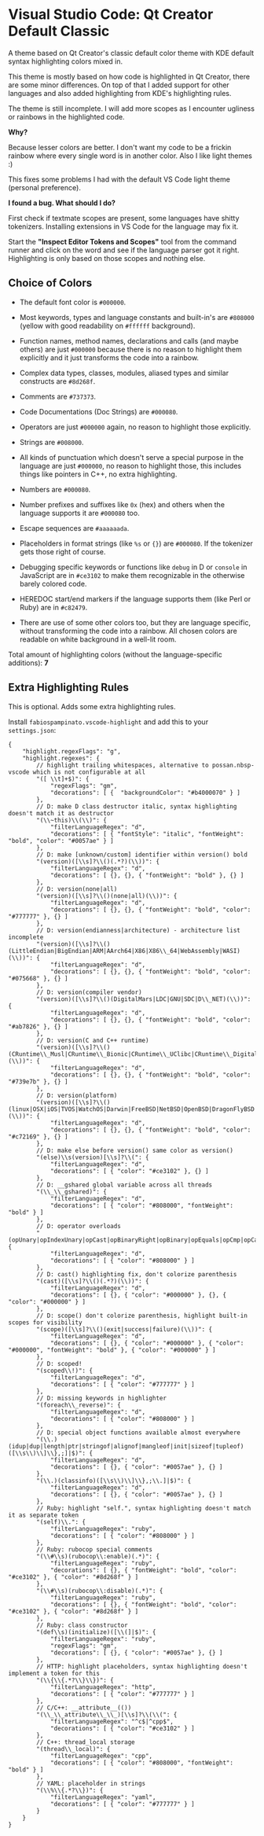 # Visual Studio Code: Qt Creator Default Classic

A theme based on Qt Creator's classic default color theme with KDE default
syntax highlighting colors mixed in.

This theme is mostly based on how code is highlighted in Qt Creator, there
are some minor differences. On top of that I added support for other languages
and also added highlighting from KDE's highlighting rules.

The theme is still incomplete. I will add more scopes as I encounter ugliness
or rainbows in the highlighted code.

**Why?**

Because lesser colors are better. I don't want my code to be a frickin rainbow
where every single word is in another color.
Also I like light themes :)

This fixes some problems I had with the default VS Code light theme (personal preference).

**I found a bug. What should I do?**

First check if textmate scopes are present, some languages have shitty tokenizers.
Installing extensions in VS Code for the language may fix it.

Start the **"Inspect Editor Tokens and Scopes"** tool from the command runner and
click on the word and see if the language parser got it right. Highlighting is only
based on those scopes and nothing else.

## Choice of Colors

 - The default font color is `#000000`.
 - Most keywords, types and language constants and built-in's are `#808000`
   (yellow with good readability on `#ffffff` background).
 - Function names, method names, declarations and calls (and maybe others) are just `#000000` because there
   is no reason to highlight them explicitly and it just transforms the code into a rainbow.
 - Complex data types, classes, modules, aliased types and similar constructs are `#8d268f`.
 - Comments are `#737373`.
 - Code Documentations (Doc Strings) are `#000080`.
 - Operators are just `#000000` again, no reason to highlight those explicitly.
 - Strings are `#008000`.
 - All kinds of punctuation which doesn't serve a special purpose in the language are just `#000000`,
   no reason to highlight those, this includes things like pointers in C++, no extra highlighting.
 - Numbers are `#000080`.
 - Number prefixes and suffixes like `0x` (hex) and others when the language supports it are `#000080` too.
 - Escape sequences are `#aaaaaada`.
 - Placeholders in format strings (like `%s` or `{}`) are `#000080`. If the tokenizer gets those right of course.
 - Debugging specific keywords or functions like `debug` in D or `console` in JavaScript are in `#ce3102`
   to make them recognizable in the otherwise barely colored code.
 - HEREDOC start/end markers if the language supports them (like Perl or Ruby) are in `#c82479`.

 - There are use of some other colors too, but they are language specific, without transforming the code
   into a rainbow. All chosen colors are readable on white background in a well-lit room.

Total amount of highlighting colors (without the language-specific additions): **7**

## Extra Highlighting Rules

This is optional. Adds some extra highlighting rules.

Install `fabiospampinato.vscode-highlight` and add this to your `settings.json`:

```jsonc
{
    "highlight.regexFlags": "g",
    "highlight.regexes": {
        // highlight trailing whitespaces, alternative to possan.nbsp-vscode which is not configurable at all
        "([ \\t]+$)": {
            "regexFlags": "gm",
            "decorations": [ {  "backgroundColor": "#b4000070" } ]
        },
        // D: make D class destructor italic, syntax highlighting doesn't match it as destructor
        "(\\~this)\\(\\)": {
            "filterLanguageRegex": "d",
            "decorations": [ { "fontStyle": "italic", "fontWeight": "bold", "color": "#0057ae" } ]
        },
        // D: make [unknown/custom] identifier within version() bold
        "(version)([\\s]?\\()(.*?)(\\))": {
            "filterLanguageRegex": "d",
            "decorations": [ {}, {}, { "fontWeight": "bold" }, {} ]
        },
        // D: version(none|all)
        "(version)([\\s]?\\()(none|all)(\\))": {
            "filterLanguageRegex": "d",
            "decorations": [ {}, {}, { "fontWeight": "bold", "color": "#777777" }, {} ]
        },
        // D: version(endianness|architecture) - architecture list incomplete
        "(version)([\\s]?\\()(LittleEndian|BigEndian|ARM|AArch64|X86|X86\\_64|WebAssembly|WASI)(\\))": {
            "filterLanguageRegex": "d",
            "decorations": [ {}, {}, { "fontWeight": "bold", "color": "#075668" }, {} ]
        },
        // D: version(compiler vendor)
        "(version)([\\s]?\\()(DigitalMars|LDC|GNU|SDC|D\\_NET)(\\))": {
            "filterLanguageRegex": "d",
            "decorations": [ {}, {}, { "fontWeight": "bold", "color": "#ab7826" }, {} ]
        },
        // D: version(C and C++ runtime)
        "(version)([\\s]?\\()(CRuntime\\_Musl|CRuntime\\_Bionic|CRuntime\\_UClibc|CRuntime\\_DigitalMars|CRuntime\\_Microsoft|CRuntime\\_Glibc|CRuntime\\_Newlib|CRuntime\\_WASI|CppRuntime\\_Clang|CppRuntime\\_Gcc|CppRuntime\\_Microsoft|CppRuntime\\_DigitalMars|CppRuntime\\_Sun)(\\))": {
            "filterLanguageRegex": "d",
            "decorations": [ {}, {}, { "fontWeight": "bold", "color": "#739e7b" }, {} ]
        },
        // D: version(platform)
        "(version)([\\s]?\\()(linux|OSX|iOS|TVOS|WatchOS|Darwin|FreeBSD|NetBSD|OpenBSD|DragonFlyBSD|BSD|Solaris|Windows|Win32|Win64|Posix|AIX|Haiku|SkyOS|SysV3|SysV4|Hurd|Android|Emscripten|PlayStation|PlayStation4|Cygwin|MinGW|FreeStanding)(\\))": {
            "filterLanguageRegex": "d",
            "decorations": [ {}, {}, { "fontWeight": "bold", "color": "#c72169" }, {} ]
        },
        // D: make else before version() same color as version()
        "(else)\\s(version)[\\s]?\\(": {
            "filterLanguageRegex": "d",
            "decorations": [ { "color": "#ce3102" }, {} ]
        },
        // D: __gshared global variable across all threads
        "(\\_\\_gshared)": {
            "filterLanguageRegex": "d",
            "decorations": [ { "color": "#808000", "fontWeight": "bold" } ]
        },
        // D: operator overloads
        "(opUnary|opIndexUnary|opCast|opBinaryRight|opBinary|opEquals|opCmp|opCall|opAssign|opIndexAssign|opSlice|opSliceAssign|opOpAssign|opIndexOpAssign|opDollar|opIndex|opDispatch)": {
            "filterLanguageRegex": "d",
            "decorations": [ { "color": "#808000" } ]
        },
        // D: cast() highlighting fix, don't colorize parenthesis
        "(cast)([\\s]?\\()(.*?)(\\))": {
            "filterLanguageRegex": "d",
            "decorations": [ {}, { "color": "#000000" }, {}, { "color": "#000000" } ]
        },
        // D: scope() don't colorize parenthesis, highlight built-in scopes for visibility
        "(scope)([\\s]?\\()(exit|success|failure)(\\))": {
            "filterLanguageRegex": "d",
            "decorations": [ {}, { "color": "#000000" }, { "color": "#000000", "fontWeight": "bold" }, { "color": "#000000" } ]
        },
        // D: scoped!
        "(scoped\\!)": {
            "filterLanguageRegex": "d",
            "decorations": [ { "color": "#777777" } ]
        },
        // D: missing keywords in highlighter
        "(foreach\\_reverse)": {
            "filterLanguageRegex": "d",
            "decorations": [ { "color": "#808000" } ]
        },
        // D: special object functions available almost everywhere
        "(\\.)(idup|dup|length|ptr|stringof|alignof|mangleof|init|sizeof|tupleof)([\\s\\)\\]\\},;]|$)": {
            "filterLanguageRegex": "d",
            "decorations": [ {}, { "color": "#0057ae" }, {} ]
        },
        "(\\.)(classinfo)([\\s\\)\\]\\},;\\.]|$)": {
            "filterLanguageRegex": "d",
            "decorations": [ {}, { "color": "#0057ae" }, {} ]
        },
        // Ruby: highlight "self.", syntax highlighting doesn't match it as separate token
        "(self)\\.": {
            "filterLanguageRegex": "ruby",
            "decorations": [ { "color": "#808000" } ]
        },
        // Ruby: rubocop special comments
        "(\\#\\s)(rubocop\\:enable)(.*)": {
            "filterLanguageRegex": "ruby",
            "decorations": [ {}, { "fontWeight": "bold", "color": "#ce3102" }, { "color": "#8d268f" } ]
        },
        "(\\#\\s)(rubocop\\:disable)(.*)": {
            "filterLanguageRegex": "ruby",
            "decorations": [ {}, { "fontWeight": "bold", "color": "#ce3102" }, { "color": "#8d268f" } ]
        },
        // Ruby: class constructor
        "(def\\s)(initialize)([\\(]|$)": {
            "filterLanguageRegex": "ruby",
            "regexFlags": "gm",
            "decorations": [ {}, { "color": "#0057ae" }, {} ]
        },
        // HTTP: highlight placeholders, syntax highlighting doesn't implement a token for this
        "(\\{\\{.*?\\}\\})": {
            "filterLanguageRegex": "http",
            "decorations": [ { "color": "#777777" } ]
        },
        // C/C++: __attribute__(())
        "(\\_\\_attribute\\_\\_)[\\s]?\\(\\(": {
            "filterLanguageRegex": "^c$|^cpp$",
            "decorations": [ { "color": "#ce3102" } ]
        },
        // C++: thread_local storage
        "(thread\\_local)": {
            "filterLanguageRegex": "cpp",
            "decorations": [ { "color": "#808000", "fontWeight": "bold" } ]
        },
        // YAML: placeholder in strings
        "(\\%\\{.*?\\})": {
            "filterLanguageRegex": "yaml",
            "decorations": [ { "color": "#777777" } ]
        }
    }
}
```

